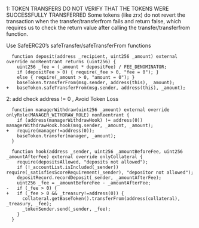 1:
TOKEN TRANSFERS DO NOT VERIFY THAT THE TOKENS WERE SUCCESSFULLY TRANSFERRED
Some tokens (like zrx) do not revert the transaction when the transfer/transferfrom fails and return false, which requires us to check the return value after calling the transfer/transferfrom function.

Use SafeERC20’s safeTransfer/safeTransferFrom functions

```solidity
  function deposit(address _recipient, uint256 _amount) external override nonReentrant returns (uint256) {
    uint256 _fee = (_amount * depositFee) / FEE_DENOMINATOR;
    if (depositFee > 0) { require(_fee > 0, "fee = 0"); }
    else { require(_amount > 0, "amount = 0"); }
    baseToken.transferFrom(msg.sender, address(this), _amount);
+   baseToken.safeTransferFrom(msg.sender, address(this), _amount);
```

2: add check address != 0 ,  Avoid Token Loss
```solidity
  function managerWithdraw(uint256 _amount) external override onlyRole(MANAGER_WITHDRAW_ROLE) nonReentrant {
    if (address(managerWithdrawHook) != address(0)) managerWithdrawHook.hook(msg.sender, _amount, _amount);
+   require(manager!=address(0));
    baseToken.transfer(manager, _amount);
  }

  function hook(address _sender, uint256 _amountBeforeFee, uint256 _amountAfterFee) external override onlyCollateral {
    require(depositsAllowed, "deposits not allowed");
    if (!_accountList.isIncluded(_sender)) require(_satisfiesScoreRequirement(_sender), "depositor not allowed");
    depositRecord.recordDeposit(_sender, _amountAfterFee);
    uint256 _fee = _amountBeforeFee - _amountAfterFee;
-   if (_fee > 0) {
+   if (_fee > 0 && _treasury!=address(0)) {
      collateral.getBaseToken().transferFrom(address(collateral), _treasury, _fee);
      _tokenSender.send(_sender, _fee);
    }
  }  
```